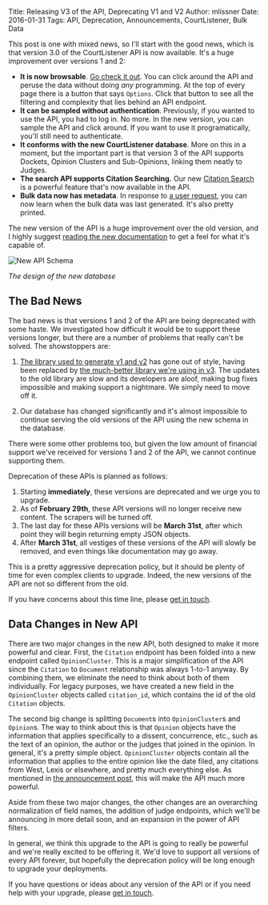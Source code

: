 Title: Releasing V3 of the API, Deprecating V1 and V2
Author: mlissner
Date: 2016-01-31
Tags: API, Deprecation, Announcements, CourtListener, Bulk Data

This post is one with mixed news, so I'll start with the good news, which is that version 3.0 of the CourtListener API is now available. It's a huge improvement over versions 1 and 2:

 - **It is now browsable**. [Go check it out][api]. You can click around the API and peruse the data without doing *any* programming. At the top of every page there is a button that says `Options`. Click that button to see all the filtering and complexity that lies behind an API endpoint.
 - **It can be sampled without authentication**. Previously, if you wanted to use the API, you had to log in. No more. In the new version, you can sample the API and click around. If you want to use it programatically, you'll still need to authenticate.
 - **It conforms with the new CourtListener database**. More on this in a moment, but the important part is that version 3 of the API supports Dockets, Opinion Clusters and Sub-Opinions, linking them neatly to Judges.
 - **The search API supports Citation Searching.** Our new [Citation Search][cs] is a powerful feature that's now available in the API.
 - **Bulk data now has metadata**. In response to [a user request][u], you can now learn when the bulk data was last generated. It's also pretty printed.

The new version of the API is a huge improvement over the old version, and I highly suggest [reading the new documentation][docs] to get a feel for what it's capable of.

![New API Schema]({filename}/images/schema-design-v3-small.png)

*The design of the new database*


## The Bad News

The bad news is that versions 1 and 2 of the API are being deprecated with some haste. We investigated how difficult it would be to support these versions longer, but there are a number of problems that really can't be solved. The showstoppers are:

1. [The library used to generate v1 and v2][pie] has gone out of style, having been replaced by [the much-better library we're using in v3][drf]. The updates to the old library are slow and its developers are aloof, making bug fixes impossible and making support a nightmare. We simply need to move off it.

1. Our database has changed significantly and it's almost impossible to continue serving the old versions of the API using the new schema in the database.

There were some other problems too, but given the low amount of financial support we've received for versions 1 and 2 of the API, we cannot continue supporting them.

Deprecation of these APIs is planned as follows:

1. Starting **immediately**, these versions are deprecated and we urge you to upgrade.
1. As of **February 29th**, these API versions will no longer receive new content. The scrapers will be turned off.
1. The last day for these APIs versions will be **March 31st**, after which point they will begin returning empty JSON objects.
1. After **March 31st**, all vestiges of these versions of the API will slowly be removed, and even things like documentation may go away.

This is a pretty aggressive deprecation policy, but it should be plenty of time for even complex clients to upgrade. Indeed, the new versions of the API are not so different from the old.

If you have concerns about this time line, please [get in touch][contact].


## Data Changes in New API

There are two major changes in the new API, both designed to make it more powerful and clear. First, the `Citation` endpoint has been folded into a new endpoint called `OpinionCluster`. This is a major simplification of the API since the `Citation` to `Document` relationship was always 1-to-1 anyway. By combining them, we eliminate the need to think about both of them individually. For legacy purposes, we have created a new field in the `OpinionCluster` objects called `citation_id`, which contains the id of the old `Citation` objects.

The second big change is splitting `Document`s into `OpinionCluster`s and `Opinion`s. The way to think about this is that `Opinion` objects have the information that applies specifically to a dissent, concurrence, etc., such as the text of an opinion, the author or the judges that joined in the opinion. In general, it's a pretty simple object. `OpinionCluster` objects contain all the information that applies to the entire opinion like the date filed, any citations from West, Lexis or elsewhere, and pretty much everything else. As mentioned in [the announcement post][ann], this will make the API much more powerful.

Aside from these two major changes, the other changes are an overarching normalization of field names, the addition of judge endpoints, which we'll be announcing in more detail soon, and an expansion in the power of API filters.

In general, we think this upgrade to the API is going to really be powerful and we're really excited to be offering it. We'd love to support all versions of every API forever, but hopefully the deprecation policy will be long enough to upgrade your deployments.

If you have questions or ideas about any version of the API or if you need help with your upgrade, please [get in touch][contact].

[api]: https://www.courtlistener.com/api/rest/v3/
[u]: https://github.com/freelawproject/courtlistener/issues/331
[cs]: {filename}/citation-searching.md
[docs]: https://www.courtlistener.com/api/rest-info/
[ann]: {filename}/brand-new-courtlistener-a-year-in-the-works.md
[contact]: {filename}/pages/contact.md
[pie]: https://django-tastypie.readthedocs.org/en/latest/
[drf]: http://www.django-rest-framework.org/
